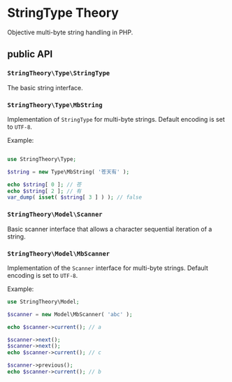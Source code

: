 # StringType Theory

Objective multi-byte string handling in PHP.

## public API


### `StringTheory\Type\StringType`

The basic string interface.

### `StringTheory\Type\MbString`

Implementation of `StringType` for multi-byte strings. Default encoding is set to `UTF-8`.

Example:
```php

use StringTheory\Type;

$string = new Type\MbString( '苍天有' );

echo $string[ 0 ]; // 苍
echo $string[ 2 ]; // 有 
var_dump( isset( $string[ 3 ] ) ); // false
```

### `StringTheory\Model\Scanner`

Basic scanner interface that allows a character sequential iteration of a string.

### `StringTheory\Model\MbScanner`

Implementation of the `Scanner` interface for multi-byte strings. Default
encoding is set to `UTF-8`.

Example:

```php
use StringTheory\Model;

$scanner = new Model\MbScanner( 'abc' );

echo $scanner->current(); // a

$scanner->next();
$scanner->next();
echo $scanner->current(); // c

$scanner->previous();
echo $scanner->current(); // b
```